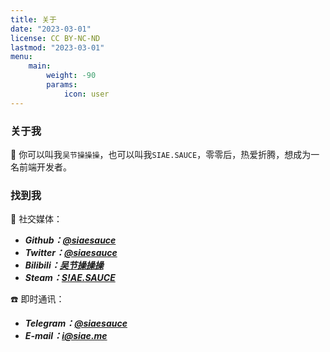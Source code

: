 ```yaml
---
title: 关于
date: "2023-03-01"
license: CC BY-NC-ND
lastmod: "2023-03-01"
menu:
    main:
        weight: -90
        params:
            icon: user
---
```


### 关于我

🎈 你可以叫我<code>吴节操操操</code>，也可以叫我<code>SIAE.SAUCE</code>，零零后，热爱折腾，想成为一名前端开发者。<br>

### 找到我

📸 社交媒体：
- ***Github：[@siaesauce](https://github.com/siaesauce)***<br>
- ***Twitter：[@siaesauce](https://twitter.com/siaesauce)***<br>
- ***Bilibili：[吴节操操操](https://space.bilibili.com/11738804)***<br>
- ***Steam：[S!AE.SAUCE](https://steamcommunity.com/id/siaesauce)***

☎️ 即时通讯：
- ***Telegram：[@siaesauce](https://t.me/siaesauce)***<br>
- ***E-mail：[i@siae.me](mailto:i@siae.me)***